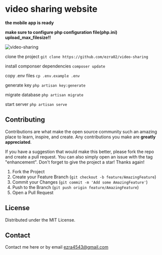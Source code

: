 # video sharing website

**the mobile app is ready**

**make sure to configure php configuration file(php.ini) upload_max_filesize!!**

![video-sharing](https://user-images.githubusercontent.com/78965149/182705961-462e6618-0c07-421b-8d58-4b9530a9a910.png)

clone the project `git clone https://github.com/ezra02/video-sharing`

install componser dependencies `composer update`

copy .env files `cp .env.example .env`

generate key `php artisan key:generate`

migrate database `php artisan migrate`

start server `php artisan serve`
## Contributing

Contributions are what make the open source community such an amazing place to learn, inspire, and create. Any contributions you make are **greatly appreciated**.

If you have a suggestion that would make this better, please fork the repo and create a pull request. You can also simply open an issue with the tag "enhancement".
Don't forget to give the project a star! Thanks again!

1. Fork the Project
2. Create your Feature Branch (`git checkout -b feature/AmazingFeature`)
3. Commit your Changes (`git commit -m 'Add some AmazingFeature'`)
4. Push to the Branch (`git push origin feature/AmazingFeature`)
5. Open a Pull Request

<!-- LICENSE -->
## License

Distributed under the MIT License.

<!-- CONTACT -->
## Contact
Contact me here or by email ezra4543@gmail.com
